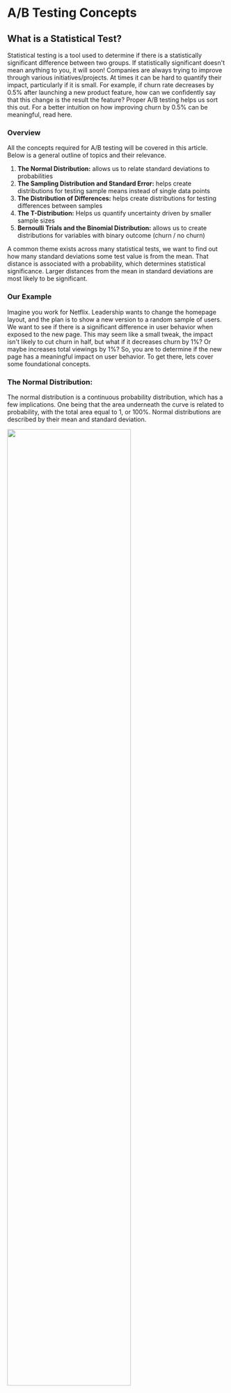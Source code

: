 # A/B Testing Concepts

## What is a Statistical Test?
Statistical testing is a tool used to determine if there is a statistically significant difference between two groups. If statistically significant doesn't mean anything to you, it will soon!
Companies are always trying to improve through various initiatives/projects. At times it can be hard to quantify their impact, particularly if it is small. For example, if churn rate decreases by 0.5% after launching a new product feature, how can we confidently say that this change is the result the feature? Proper A/B testing helps us sort this out.
For a better intuition on how improving churn by 0.5% can be meaningful, read here.

### Overview
All the concepts required for A/B testing will be covered in this article. Below is a general outline of topics and their relevance.
1. **The Normal Distribution:** allows us to relate standard deviations to probabilities
2. **The Sampling Distribution and Standard Error:** helps create distributions for testing sample means instead of single data points
3. **The Distribution of Differences:** helps create distributions for testing differences between samples
4. **The T-Distribution:** Helps us quantify uncertainty driven by smaller sample sizes
5. **Bernoulli Trials and the Binomial Distribution:** allows us to create distributions for variables with binary outcome (churn / no churn)

A common theme exists across many statistical tests, we want to find out how many standard deviations some test value is from the mean. That distance is associated with a probability, which determines statistical significance. Larger distances from the mean in standard deviations are most likely to be significant.

### Our Example
Imagine you work for Netflix. Leadership wants to change the homepage layout, and the plan is to show a new version to a random sample of users. We want to see if there is a significant difference in user behavior when exposed to the new page. This may seem like a small tweak, the impact isn't likely to cut churn in half, but what if it decreases churn by 1%? Or maybe increases total viewings by 1%?
So, you are to determine if the new page has a meaningful impact on user behavior. To get there, lets cover some foundational concepts.

### The Normal Distribution:
The normal distribution is a continuous probability distribution, which has a few implications. One being that the area underneath the curve is related to probability, with the total area equal to 1, or 100%. Normal distributions are described by their mean and standard deviation.

<img src="/images/hypothesis_testing/normal_dist.png?raw=true" height = "75%" width = "75%">

### Empirical Rule
Taking this idea further, we arrive at the empirical rule, which helps us relate the area under the curve (probability) to some distance from the mean in standard deviations. The empirical rule states the following:
- ~ 68% of the area falls within ± 1 standard deviation
- ~ 95% within ±2 standard deviations
- ~ 98% within ± 3 standard deviations

<img src="/images/hypothesis_testing/emperical.png?raw=true" height = "75%" width = "75%">

Most of the red area is in the middle, and as we approach the tails there is less. Now we can put numbers to it. Note the distribution is symmetrical around the mean, so we can say that ~34% of the data lives between the mean and +1 standard deviation, or between values 20 and 25.

***Key concept = With the normal distribution, standard deviations have associated probabilities***

We can use the empirical rule to determine how probable values are given a distribution.
- Example 1: The probability of drawing a value from this distribution outside of ±2 standard deviations is ~5%.
- Example 2: To find the probability of drawing values strictly greater +2 standard deviations, we half the previous answer, leaving us with ~2.5%.

### Intuition
Looking at a normal distribution, you can see where most of the values live: the center. Think of this as values closer to the mean being more probable *if they come from this distribution*. A common theme of statistical testing is when given some distribution and a value, we want to know the probability the value does NOT come from the distribution.

Imagine we are given a single data point with a value of 22.5 (blue line below). That is ½ of a single standard deviation. How confidently can we say it was NOT drawn from this distribution? That value is associated with a relatively high probability here, its close to the mean, so confidence is low. But what if that value was 40 (red line). Thats 4 standard deviations away from our mean! We would be more confident that the a value of 40 did ***NOT*** come from this distribution compared to the value of 22.5. Why? Because it's significantly farther from the mean!

<img src="/images/hypothesis_testing/intuition.png?raw=true" height = "75%" width = "75%">

Extend this idea from just a single data point to a sample of size 50. We take 50 samples, and now the mean of those samples is 22.5. With what level of confidence could we say they did NOT come from the above distribution? Confidence may still be pretty low, but intuitively higher than a single point. What if that sample mean was 40? This would provide much more confidence that just a single sample.

The probability of drawing one extreme data point is higher than drawing 50 of them. Larger samples sizes contain less sampling error. The computations for the associated probabilities of single data points and means are a little different, but the concepts are similar. The important ideas here are that distance from the mean (in standard deviations) and our sample size both influence our confidence.

### Z-Scores
The idea of relating standard deviations to probabilities has been covered, but what if a sample doesn't fall right on one of our unit standard deviations in the empirical rule? We need to know how far a given data point is from the mean in standard deviations. For example, if we want to find the probability of drawing a data point ≥ 27 from this distribution , we need to know how many standard deviations 27 is from the mean. This is called a **Z-Score**.

<img src="/images/hypothesis_testing/z_score_dist.png?raw=true" height = "75%" width = "75%">

We find the distance a given point is from the mean, then to convert into units of standard deviation we divide by the standard deviation.

<img src="/images/hypothesis_testing/zscore_equation.png?raw=true" height = "75%" width = "75%">

Plugging in, we return a z-score of 1.4. We now use a z-table to determine the associated probability.

<img src="/images/hypothesis_testing/ztable.png?raw=true" height = "75%" width = "75%">

We return a value of ~92%. By default z-tables tell us the cumulative probability up until a z-score, or the area from the tip of the left tail up to the given score. The question was framed as a "greater than" so we are looking for the area to the right of our score, so we subtract this probability from 1. There is roughly an 8% chance of drawing a score ≥ 27 from this distribution.
Why is this important? We need to understand how to associate probabilities with any distance from the mean.

***Values further from the mean (in standard deviations) are less probable in the distribution, and more likely to be significantly different.***

### Central Limit Theorem and the Sampling Distribution
The central limit theorem states that the sampling distribution of a population will be approximately normal, centered around the true population mean, and have a standard deviation equal to the standard error. Let's unpack that.

A sampling distribution is comprised of many sample means. To create a sampling distribution, we take repeated samples from a population, find the mean of that sample, and create a distribution of those means. This distribution will center around the true population mean.

This distribution will always be approximately normal if our sample size is large enough, regardless of the shape of the population sampled from. This is important because as we have seen, with a normal distributions we can easily relate probabilities to standard deviations.

The sampling distribution will have a standard deviation related to the sample standard deviation, but adjusted for sample size. We call this the Standard Error. When sampling from a population, larger samples are likely to be more representative. Smaller samples have some amount of sampling error, represented as the standard error. The formula for standard error is below.

<img src="/images/hypothesis_testing/se_equation.png?raw=true" height = "75%" width = "75%">

We are dividing the sample standard deviation by the square root of our sample size to arrive at standard error. So, the standard error will always be smaller than the standard deviation.

Why?

Standard error is related to sample means, not individual data points. This calls back to the idea planted earlier: it is less probable to see extreme values when they are means versus if they are single data points. So with standard error being a measure of dispersion, it makes sense it would be smaller than the standard deviation.

<img src="/images/hypothesis_testing/sampling_dist.png?raw=true" height = "75%" width = "75%">

It can be useful to think of standard error as a representation of the error between the mean of a sample and the mean of a population given a sample size of n. As sample size grows, our sampling error decreases, and the standard error decreases. This means the standard deviation of the sampling distribution decreases, and the distribution becomes thinner. More area (probability) is concentrated around the mean.

***The Sampling Distribution is important because statistical tests are practically always dealing with means of samples, not individual data points***

### Combining Random Variables
Given distribution A and B, what is the probability of the difference between a value from A and a value from B being > 20? To answer a question like this, we create a new normal distribution that represents this difference.

<img src="/images/hypothesis_testing/double_dist.png?raw=true" height = "75%" width = "75%">

To create this distribution of the difference, we need a mean and standard deviation. The mean of the difference is simply the difference of the sample means. The variance of the difference is the of the sum their variances. Recall, the variance is the standard deviation squared. So to arrive at the standard deviation of the difference we square the sum of the variances.
Distribution of Differences with mean = 10, and standard deviation ≈ 7.1To solve our original problem, we construct our distribution of differences (above in yellow), determine how many standard deviations the value in question is from our mean, and relate that value to a probability. A value of 20 is about 1.41 standard deviations from the mean, and the associated probability from a z-table is 92%. Subtracting that value from 1 leaves us with 8%. So there is an 8% chance of drawing a single value from A and B and their difference being greater than 20.
That example tests for single data points. What if we wanted to test sample means? We use the Sampling Distribution.
Given distribution A and B, find the probability of the difference between a sample mean from A and a sample mean from B being > 20, with sample sizes of 30. The idea is similar, but moving from single points to sample means, we use the Sampling Distribution. Instead of using the values for mean and standard deviation from A and B, we are using the values of the sampling distributions for A and B. This means we will be using standard error.
The standard deviation of this new distribution will be the square root of the summed variances from the sampling distribution. In the case of using the Sampling Distribution, this is equivalent to the square root of the summed squared standard errors from the original distributions.
Distribution of Differences (for sample means) with mean = 10, standard deviation ≈ 1.3.As expected, this distribution is much more narrow (note the change in scale on the x-axis). A value of 20 is > 7 standard deviations from the mean! That value is so extreme it's not even listed on a z-table, so it is incredibly improbable.
Note how a difference of 20 is far less probable as a sample mean than a single value.

### The T-Distribution
We need a tool to further represent the uncertainty that comes along with small sample sizes. Enter the T-Distribution. It's general shape is similar to the normal distribution, however it migrates some of the area normally found near the mean out to the tails. This makes extreme values more probable. The T-Distribution is defined by its degrees of freedom, which is equal to the sample size - 1. As seen in the chart below, there is a different T-Distribution for every sample size. The smaller the sample size, the "fatter" the tails.
The T-Distribution may look a little different, but its standard deviations are still tied to probabilities. To associate a value with a probability, we just need to know the value in standard deviations and look up this value in a t-table instead of a z-table. That is the only change! We use the t-distribution when we have small sample size or don't know the population standard deviation.

### Bernoulli Trials and the Binomial Distribution
Plotting the distribution of a continuous variable is intuitive, but how do we create distributions for random variables with a binary outcome? For example, if a user did or did not churn. These are called Bernoulli trials. The Binomial distribution is a discrete probability distribution that represents the outcome of repeated independent Bernoulli trials. Think of testing if each individual user churns as a single trial. The distribution is similar to the normal in that it is defined by two parameters: the mean and the standard deviation.
Binomial Distribution with p = 0.20 and n = 1000The distribution above represents the outcome of repeating a trial with a 20% success rate 1000 times. While the calculation of the mean and standard deviation are different, the way we use the distribution is very similar. To see how probable a value is, we find how many standard deviations it is from the mean. When working with samples, we use the sampling distribution. And when looking at the difference between two binomial distributions, we subtract means and add variances. The methods are the same, we just plug different values for mean and standard deviation into them.

### The A/B Test
The A/B test is a hypothesis test, so we frame our problem in terms of a null and alternative hypothesis. All of the concepts applied in an A/B test have been covered, and now we will see how they fit together in this framework.
Our problem at Netflix was to determine if the new page has meaningful impact on behavior. Let's take a look at user conversion rate from a free trial. We have a control cohort which is shown the old page and a test cohort which is shown the new page. Framing our problem, we say we are looking to see if there is a meaningful difference between the conversion rates of the two groups. More specifically, lets test to see if the test group had a higher conversion rate than the control.
- Null hypothesis: Difference = 0
- Alternative Hypothesis: Difference ≠ 0
Note: we are going to perform a test on the difference of two sample means. So we will use the distribution of differences, and because we are working with sample means we will be using sampling distributions. We run the experiment, and get the following results:
It appears the test group had a higher conversion rate by 1.5%. Let's plot those two Binomial distributions:
They do appear to be distinct, however that is not enough evidence for us to say the difference has statistical significance.
For our test, we will construct distributions for our null and alternative hypothesis. For the mean values, the null will be set to zero, and the alternatives will be equal to the difference we saw in the test (1.5%). The standard deviations for both will be equal to the square root of summed variances of the sampling distributions.
The Null and Alternative HypothesisTo arrive at our associated probability, we find out how far our sample means are apart in units of standard deviation for the null hypothesis.
This leaves us with a t-value of 2.13, and the associated probability in a t-table returns ~0.98. That means the probability of drawing a value greater than or equal to 0.015 from the above distribution is ~2%.
This test probability associated with the distance from our mean in standard deviations is called a p-value. It represents the probability of returning this particular value if it came from the null distribution. Said another way, it's the probability we say a value this extreme by change, and both samples did come from the same population.
So, there is a ~2% chance that our samples come from the same population. Can we say that their difference is statistically significant? Before starting a test, it is common practice to set a confidence level we would like to achieve with our test. It is common for this value to be 95%. This is to say if we repeated this test many times, 95% of the time we would conclude the correct result. Confidence levels are tied to a parameter alpha, which is equal to 1 - the confidence level, so normally 5%.
For our test to obtain statistical significance, our p-value must be less than alpha. Which in our case it is, our p-value was 0.02, which is lower than the default alpha of 0.05. So we can conclude with > 95% confidence that these two groups are significantly different!

### Wrap Up:
There are some other important topics to cover on statistical testing such as power, error types, and test design, but hopefully some of the more technical aspects have been made more clear in this article. The central idea behind these types of tests is to determine which distribution to construct, find out how far some test value is from the mean in units of standard deviation, then associate that distance with a probability!
